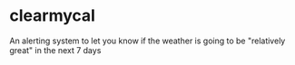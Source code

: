# clearmycal
An alerting system to let you know if the weather is going to be "relatively great" in the next 7 days
